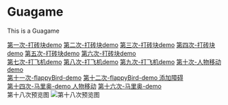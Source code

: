 # Guagame
This is a Guagame

<font color=#0099ff>[第一次-打砖块demo](http://wantsuchen.top/Guagame/%E7%AC%AC%E4%B8%80%E6%AC%A1/game.html)</font>
<font color=#0099ff>[第二次-打砖块demo](http://wantsuchen.top/Guagame/%E7%AC%AC%E4%BA%8C%E6%AC%A1/game.html)</font>
<font color=#0099ff>[第三次-打砖块demo](http://wantsuchen.top/Guagame/%E7%AC%AC%E4%B8%89%E6%AC%A1/game.html)</font>
<font color=#0099ff>[第四次-打砖块demo](http://wantsuchen.top/Guagame/%E7%AC%AC%E5%9B%9B%E6%AC%A1/game.html)</font>
<font color=#0099ff>[第五次-打砖块demo](http://wantsuchen.top/Guagame/%E7%AC%AC%E4%BA%94%E6%AC%A1/game.html)</font>
<font color=#0099ff>[第六次-打砖块demo](http://wantsuchen.top/Guagame/%E7%AC%AC%E5%85%AD%E6%AC%A1/game.html)</font>
<br>
<font color=#0099ff>[第七次-打飞机demo](http://wantsuchen.top/Guagame/%E7%AC%AC%E4%B8%83%E6%AC%A1/game.html)</font>
<font color=#0099ff>[第八次-打飞机demo](http://wantsuchen.top/Guagame/%E7%AC%AC%E5%85%AB%E6%AC%A1/game.html)</font>
<font color=#0099ff>[第九次-打飞机demo](http://wantsuchen.top/Guagame/%E7%AC%AC%E4%B9%9D%E6%AC%A1/game.html)</font>
<font color=#0099ff>[第十次-人物移动demo](http://wantsuchen.top/Guagame/%E7%AC%AC%E5%8D%81%E6%AC%A1/game.html)</font>
<br>
<font color=#0099ff>[第十一次-flappyBird-demo](http://wantsuchen.top/Guagame/%E7%AC%AC%E5%8D%81%E4%B8%80%E6%AC%A1/game.html)</font>
<font color=#0099ff>[第十二次-flappyBird-demo 添加障碍](http://wantsuchen.top/Guagame/%E7%AC%AC%E5%8D%81%E4%BA%8C%E6%AC%A1/game.html)</font><br>
<font color=#0099ff>[第十四次-马里奥-demo 人物移动](http://wantsuchen.top/Guagame/%E7%AC%AC%E5%8D%81%E5%9B%9B%E6%AC%A1/game.html)</font>
<font color=#0099ff>[第十六次-马里奥-demo ](http://wantsuchen.top/Guagame/%E7%AC%AC%E5%8D%81%E5%85%AD%E6%AC%A1/game.html)</font>
<br>
第十八次预览图
![第十八次预览图](预览图/第十八次预览图)


